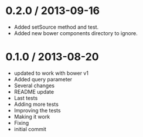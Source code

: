 
0.2.0 / 2013-09-16 
==================

  * Added setSource method and test.
  * Added new bower components directory to ignore.

0.1.0 / 2013-08-20 
==================

  * updated to work with bower v1
  * Added query parameter
  * Several changes
  * README update
  * Last tests
  * Adding more tests
  * Improving the tests
  * Making it work
  * Fixing
  * initial commit
